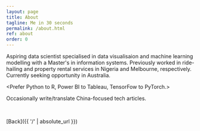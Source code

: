 ```yaml
---
layout: page
title: About
tagline: Me in 30 seconds
permalink: /about.html
ref: about
order: 0
---
```


Aspiring data scientist specialised in data visualisaion and machine learning modelling with a Master's in 
information systems. Previously worked in ride-hailing and property rental services in Nigeria and Melbourne, 
respectively. Currently seeking opportunity in Australia.
 
<Prefer Python to R, Power BI to Tableau, TensorFow to PyTorch.> 

Occasionally write/translate China-focused tech articles.

<br>

[Back]({{ '/' | absolute_url }})
